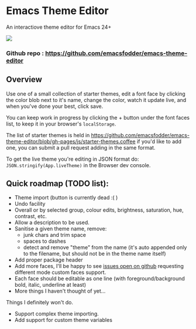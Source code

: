 # Emacs Theme Editor

An interactiove theme editor for Emacs 24+

![](http://i.imgur.com/d3KNirF.png)

### Github repo : https://github.com/emacsfodder/emacs-theme-editor

## Overview

Use one of a small collection of starter themes, edit a font face by clicking the color blob next to it's name, change the color, watch it update live, and when you've done your best, click save.

You can keep work in progress by clicking the  +  button under the font faces list, to keep it in your browser's `localStorage`.

The list of starter themes is held in  https://github.com/emacsfodder/emacs-theme-editor/blob/gh-pages/js/starter-themes.coffee if you'd like to add one, you can submit a pull request adding in the same format.

To get the live theme you're editing in JSON format do: `JSON.stringify(App.liveTheme)` in the Browser dev console.

## Quick roadmap (TODO list):

- Theme import (button is currently dead :( )
- Undo facility
- Overall or by selected group, colour edits, brightness, saturation, hue, contrast, etc.
- Allow a description to be used.
- Sanitise a given theme name, remove:
    -  junk chars and trim space
    - spaces to dashes
    - detect and remove "theme" from the name (it's auto appended only to the filename, but should not be in the theme name itself)
- Add proper package header
- Add more faces, I'll be happy to see [issues open on github](https://github.com/emacsfodder/emacs-theme-editor/issues/new) requesting different mode custom faces support.
- Each face should be editable as one line (with foreground/background bold, italic, underline at least)
- More things I haven't thought of yet...

Things I definitely won't do.

- Support complex theme importing.
- Add support for custom theme variables
